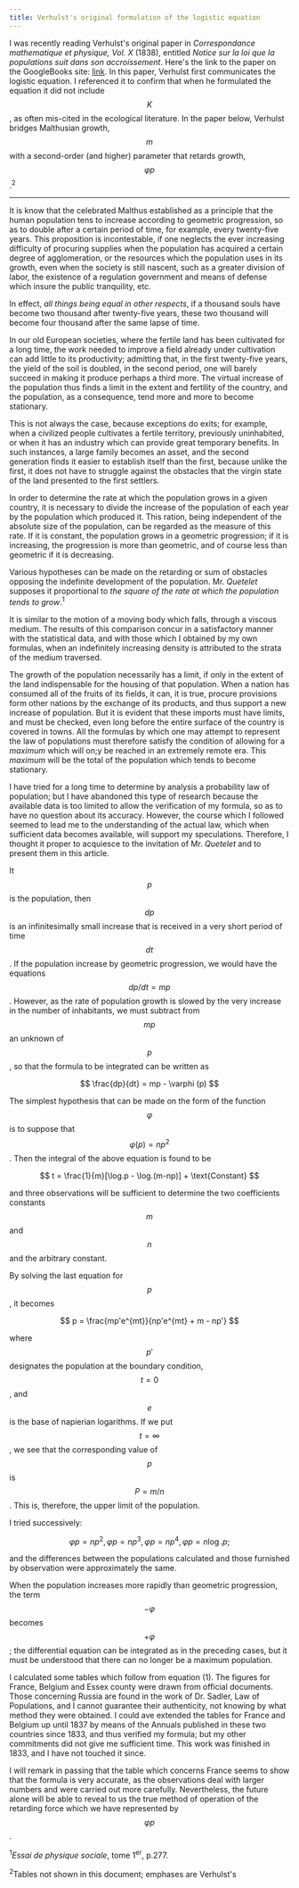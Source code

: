 ```yaml
---
title: Verhulst's original formulation of the logistic equation
---
```


I was recently reading Verhulst's original paper in *Correspondance mathematique et physique, Vol. X* (1838), entitled *Notice sur la loi que la
populations suit dans son accroissement*.  Here's the link to the paper on the GoogleBooks site: [link](https://books.google.com/books?id=8GsEAAAAYAAJ&pg=PA113#v=onepage&q&f=false).  In this paper, Verhulst first communicates the logistic equation.  I referenced it to confirm that when he formulated the equation it did not include $$K$$, as often mis-cited in the ecological literature.  In the paper below, Verhulst bridges Malthusian growth, $$m$$ with a second-order (and higher) parameter that retards growth, $$\varphi p$$.<sup>2</sup>

<hr>

It is know that the celebrated Malthus established as a principle that the human population tens to increase according to geometric progression, so as to double after a certain period of time, for example, every twenty-five years.  This proposition is incontestable, if one neglects the ever increasing difficulty of procuring supplies when the population has acquired a certain degree of agglomeration, or the resources which the population uses in its growth, even when the society is still nascent, such as a greater division of labor, the existence of a regulation government and means of defense which insure the public tranquility, etc.

In effect, *all things being equal in other respects*, if a thousand souls have become two thousand after twenty-five years, these two thousand will become four thousand after the same lapse of time.

In our old European societies, where the fertile land has been cultivated for a long time, the work needed to improve a field already under cultivation can add little to its productivity; admitting that, in the first twenty-five years, the yield of the soil is doubled, in the second period, one will barely succeed in making it produce perhaps a third more.  The virtual increase of the population thus finds a limit in the extent and fertility of the country, and the population, as a consequence, tend more and more to become stationary.

This is not always the case, because exceptions do exits; for example, when a civilized people cultivates a fertile territory, previously uninhabited, or when it has an industry which can provide great temporary benefits.  In such instances, a large family becomes an asset, and the second generation finds it easier to establish itself than the first, because unlike the first, it does not have to struggle against the obstacles that the virgin state of the land presented to the first settlers.

In order to determine the rate at which the population grows in a given country, it is necessary to divide the increase of the population of each year by the population which produced it.  This ration, being independent of the absolute size of the population, can be regarded as the measure of this rate.  If it is constant, the population grows in a geometric progression; if it is increasing, the progression is more than geometric, and of course less than geometric if it is decreasing.

Various hypotheses can be made on the retarding or sum of obstacles opposing the indefinite development of the population.  Mr. *Quetelet* supposes it proportional to *the square of the rate at which the population tends to grow*.<sup>1</sup>

It is similar to the motion of a moving body which falls, through a viscous medium.  The results of this comparison concur in a satisfactory manner with the statistical data, and with those which I obtained by my own formulas, when an indefinitely increasing density is attributed to the strata of the medium traversed.

The growth of the population necessarily has a limit, if only in the extent of the land indispensable for the housing of that population.  When a nation has consumed all of the fruits of its fields, it can, it is true, procure provisions form other nations by the exchange of its products, and thus support a new increase of population.  But it is evident that these imports must have limits, and must be checked, even long before the entire surface of the country is covered in towns.  All the formulas by which one may attempt to represent the law of populations must therefore satisfy the condition of allowing for a *maximum* which will on;y be reached in an extremely remote era.  This *maximum* will be the total of the population which tends to become stationary.

I have tried for a long time to determine by analysis a probability law of population; but I have abandoned this type of research because the available data is too limited to allow the verification of my formula, so as to have no question about its accuracy.  However, the course which I followed seemed to lead me to the understanding of the actual law, which when sufficient data becomes available, will support my speculations.  Therefore, I thought it proper to acquiesce to the invitation of Mr. *Quetelet* and to present them in this article.

It $$p$$ is the population, then $$dp$$ is an infinitesimally small increase that is received in a very short period of time $$dt$$.  If the population increase by geometric progression, we would have the equations $$dp/dt = mp$$.  However, as the rate of population growth is slowed by the very increase in the number of inhabitants, we must subtract from $$mp$$ an unknown of $$p$$, so that the formula to be integrated can be written as

$$
\frac{dp}{dt} = mp - \varphi (p)
$$

The simplest hypothesis that can be made on the form of the function $$\varphi$$ is to suppose that $$\varphi (p) = np^2$$.  Then the integral of the above equation is found to be

$$
t = \frac{1}{m}[\log.p - \log.(m-np)] + \text{Constant}
$$

and three observations will be sufficient to determine the two coefficients constants $$m$$ and $$n$$ and the arbitrary constant.

By solving the last equation for $$p$$, it becomes

$$
p = \frac{mp'e^{mt}}{np'e^{mt} + m - np'}
$$

where $$p'$$ designates the population at the boundary condition, $$t = 0$$, and $$e$$ is the base of napierian logarithms.  If we put $$t = \infty$$, we see that the corresponding value of $$p$$ is $$P = m/n$$.  This is, therefore, the upper limit of the population.

I tried successively:

$$
\varphi p = np^2, \varphi p = np^3, \varphi p = np^4, \varphi p = n \log.p;
$$

and the differences between the populations calculated and those furnished by observation were approximately the same.

When the population increases more rapidly than geometric progression, the term $$-\varphi$$ becomes $$+ \varphi$$; the differential equation can be integrated as in the preceding cases, but it must be understood that there can no longer be a maximum population.

I calculated some tables which follow from equation (1).  The figures for France, Belgium and Essex county were drawn from official documents.  Those concerning Russia are found in the work of Dr. Sadler, Law of Populations, and I cannot guarantee their authenticity, not knowing by what method they were obtained.  I could ave extended the tables for France and Belgium up until 1837 by means of the Annuals published in these two countries since 1833, and thus verified my formula; but my other commitments did not give me sufficient time.  This work was finished in 1833, and I have not touched it since.

I will remark in passing that the table which concerns France seems to show that the formula is very accurate, as the observations deal with larger numbers and were carried out more carefully.  Nevertheless, the future alone will be able to reveal to us the true method of operation of the retarding force which we have represented by $$\varphi p$$.

<sup>1</sup>*Essai de physique sociale*, tome 1<sup>er</sup>, p.277.

<sup>2</sup>Tables not shown in this document; emphases are Verhulst's